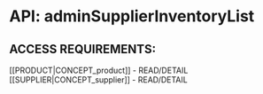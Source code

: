 # API: adminSupplierInventoryList


## ACCESS REQUIREMENTS: ##
[[PRODUCT|CONCEPT_product]] - READ/DETAIL
[[SUPPLIER|CONCEPT_supplier]] - READ/DETAIL

